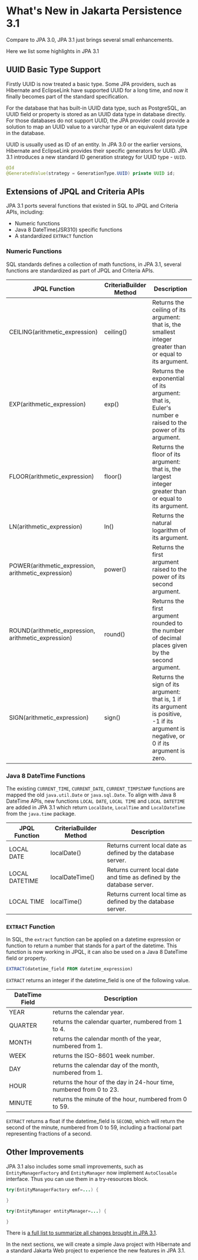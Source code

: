 # What's New in Jakarta Persistence 3.1

Compare to JPA 3.0, JPA 3.1 just brings several small enhancements.

Here we list some highlights in JPA 3.1

## UUID Basic Type Support

Firstly UUID is now treated a basic type. Some JPA providers, such as Hibernate and EclipseLink have supported UUID for a long time, and now it finally becomes part of the standard specification.

For the database that has built-in UUID data type, such as PostgreSQL, an UUID field or property is stored as an UUID data type in database directly. For those databases do not support UUID, the JPA provider could provide a solution to map an UUID value to a varchar type or an equivalent data type in the database.

UUID is usually used as ID of an entity. In JPA 3.0 or the earlier versions, Hibernate and EclipseLink provides their specific generators for UUID. JPA 3.1 introduces a new standard ID generation strategy for UUID type - `UUID`.

```java
@Id
@GeneratedValue(strategy = GenerationType.UUID) private UUID id;
```

## Extensions of JPQL and Criteria APIs

JPA 3.1 ports several functions that existed in SQL to JPQL and Criteria APIs, including:

* Numeric functions
* Java 8 DateTime(JSR310) specific functions
* A standardized `EXTRACT` function

### Numeric Functions

SQL standards defines a collection of math functions, in JPA 3.1, several functions are standardized as part of JPQL and Criteria APIs.

| JPQL Function                                       | CriteriaBuilder Method | Description                                                                                                                             |
| --------------------------------------------------- | ---------------------- | --------------------------------------------------------------------------------------------------------------------------------------- |
| CEILING(arithmetic_expression)                      | ceiling()              | Returns the ceiling of its argument: that is, the smallest integer greater than or equal to its argument.                               |
| EXP(arithmetic_expression)                          | exp()                  | Returns the exponential of its argument: that is, Euler's number e raised to the power of its argument.                                 |
| FLOOR(arithmetic_expression)                        | floor()                | Returns the floor of its argument: that is, the largest integer greater than or equal to its argument.                                  |
| LN(arithmetic_expression)                           | ln()                   | Returns the natural logarithm of its argument.                                                                                          |
| POWER(arithmetic_expression, arithmetic_expression) | power()                | Returns the first argument raised to the power of its second argument.                                                                  |
| ROUND(arithmetic_expression, arithmetic_expression) | round()                | Returns the first argument rounded to the number of decimal places given by the second argument.                                        |
| SIGN(arithmetic_expression)                         | sign()                 | Returns the sign of its argument: that is, 1 if its argument is positive, -1 if its argument is negative, or 0 if its argument is zero. |

### Java 8 DateTime Functions

The existing `CURRENT_TIME`, `CURRENT_DATE`, `CURRENT_TIMPSTAMP` functions are mapped the old `java.util.Date` or `java.sql.Date`. To align with Java 8 DateTime APIs, new functions `LOCAL DATE`, `LOCAL TIME` and `LOCAL DATETIME` are added in JPA 3.1 which return `LocalDate`, `LocalTime` and `LocalDateTime` from the `java.time` package.

| JPQL Function  | CriteriaBuilder Method | Description                                                            |
| -------------- | ---------------------- | ---------------------------------------------------------------------- |
| LOCAL DATE     | localDate()            | Returns current local date as defined by the database server.          |
| LOCAL DATETIME | localDateTime()        | Returns current local date and time as defined by the database server. |
| LOCAL TIME     | localTime()            | Returns current local time as defined by the database server.          |

### `EXTRACT` Function

In SQL, the `extract` function can be applied on a datetime expression or function to return a number that stands for a part of the datetime. This function is now working in JPQL, it can also be used on a Java 8 DateTime field or property.

```sql
EXTRACT(datetime_field FROM datetime_expression)
```

`EXTRACT` returns an integer if the datetime_field is one of the following value.

| DateTime  Field | Description                                                         |
| --------------- | ------------------------------------------------------------------- |
| YEAR            | returns the calendar year.                                          |
| QUARTER         | returns the calendar quarter, numbered from 1 to 4.                 |
| MONTH           | returns the calendar month of the year, numbered from 1.            |
| WEEK            | returns the ISO-8601 week number.                                   |
| DAY             | returns the calendar day of the month, numbered from 1.             |
| HOUR            | returns the hour of the day in 24-hour time, numbered from 0 to 23. |
| MINUTE          | returns the minute of the hour, numbered from 0 to 59.              |

`EXTRACT` returns a float if the datetime_field is `SECOND`, which will return the second of the minute, numbered from 0 to 59, including a fractional part representing fractions of a second.

## Other Improvements

JPA 3.1 also includes some small improvements, such as `EntityManagerFactory` and `EntityManager` now implement `AutoClosable` interface. Thus you can use them in a try-resources block.

```java
try(EntityManagerFactory emf=...) {

}

try(EntityManager entityManager=...) {

}
```

There is [a full list to summarize all changes brought in JPA 3.1](https://projects.eclipse.org/projects/ee4j.jpa/releases/3.1).

In the next sections, we will create a simple Java project with Hibernate and a standard Jakarta Web project to experience the new features in JPA 3.1.
